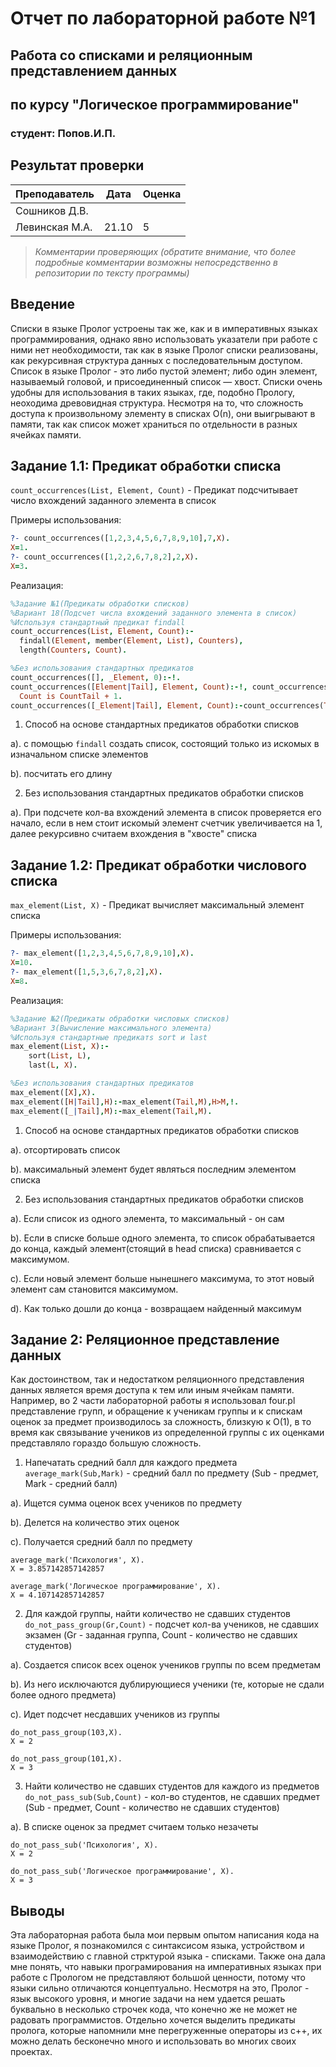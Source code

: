 # Отчет по лабораторной работе №1
## Работа со списками и реляционным представлением данных
## по курсу "Логическое программирование"

### студент: Попов.И.П.

## Результат проверки

| Преподаватель     | Дата         |  Оценка       |
|-------------------|--------------|---------------|
| Сошников Д.В. |              |               |
| Левинская М.А.|   21.10      |      5        |

> *Комментарии проверяющих (обратите внимание, что более подробные комментарии возможны непосредственно в репозитории по тексту программы)*


## Введение

Списки в языке Пролог устроены так же, как и в императивных языках программирования, однако явно использовать указатели при работе с ними нет необходимости, так как в языке Пролог списки реализованы, как рекурсивная структура данных с последовательным доступом. Список в языке Пролог - это либо пустой элемент; либо один элемент, называемый головой, и присоединенный список — хвост. Списки очень удобны для использования в таких языках, где, подобно Прологу, неоходима древовидная структура. Несмотря на то, что сложность доступа к произвольному элементу в списках О(n), они выигрывают в памяти, так как список может храниться по отдельности в разных ячейках памяти.

## Задание 1.1: Предикат обработки списка

`count_occurrences(List, Element, Count)` - Предикат подсчитывает число вхождений заданного элемента в список

Примеры использования:
```prolog
?- count_occurrences([1,2,3,4,5,6,7,8,9,10],7,X).
X=1.
?- count_occurrences([1,2,2,6,7,8,2],2,X).
X=3.
```

Реализация:
```prolog
%Задание №1(Предикаты обработки списков)
%Вариант 18(Подсчет числа вхождений заданного элемента в список)
%Используя стандартный предикат findall
count_occurrences(List, Element, Count):-
  findall(Element, member(Element, List), Counters),
  length(Counters, Count).

%Без использования стандартных предикатов
count_occurrences([], _Element, 0):-!.
count_occurrences([Element|Tail], Element, Count):-!, count_occurrences(Tail, Element, CountTail),
  Count is CountTail + 1.
count_occurrences([_Element|Tail], Element, Count):-count_occurrences(Tail, Element, Count).
```

1. Способ на основе стандартных предикатов обработки списков
  
  a). с помощью `findall` создать список, состоящий только из искомых в изначальном списке элементов

  b). посчитать его длину

2. Без использования стандартных предикатов обработки списков
  
  a). При подсчете кол-ва вхождений элемента в список проверяется его начало, если в нем стоит искомый элемент счетчик увеличивается на 1, далее рекурсивно считаем вхождения в "хвосте" списка

## Задание 1.2: Предикат обработки числового списка

`max_element(List, X)` - Предикат вычисляет максимальный элемент списка

Примеры использования:
```prolog
?- max_element([1,2,3,4,5,6,7,8,9,10],X).
X=10.
?- max_element([1,5,3,6,7,8,2],X).
X=8.
```
Реализация:
```prolog
%Задание №2(Предикаты обработки числовых списков)
%Вариант 3(Вычисление максимального элемента)
%Используя стандартныe предикатs sort и last
max_element(List, X):-
    sort(List, L),
    last(L, X).

%Без использования стандартных предикатов
max_element([X],X).
max_element([H|Tail],H):-max_element(Tail,M),H>M,!.
max_element([_|Tail],M):-max_element(Tail,M).
```

1. Способ на основе стандартных предикатов обработки списков
  
  a). отсортировать список
  
  b). максимальный элемент будет являться последним элементом списка

2. Без использования стандартных предикатов обработки списков
  
  a). Если список из одного элемента, то максимальный - он сам
  
  b). Если в списке больше одного элемента, то список обрабатывается до конца, каждый элемент(стоящий в head списка) сравнивается с максимумом. 
  
  c). Если новый элемент больше нынешнего максимума, то этот новый элемент сам становится максимумом.
  
  d). Как только дошли до конца - возвращаем найденный максимум


## Задание 2: Реляционное представление данных

Как достоинством, так и недостатком реляционного представления данных является время доступа к тем или иным ячейкам памяти. Например, во 2 части лабораторной работы я использовал four.pl представление групп, и обращение к ученикам группы и к спискам оценок за предмет производилось за сложность, близкую к О(1), в то время как связывание учеников из определенной группы с их оценками представляло гораздо большую сложность.

1. Напечатать средний балл для каждого предмета
`average_mark(Sub,Mark)` - средний балл по предмету (Sub - предмет, Mark - средний балл)

 a). Ищется сумма оценок всех учеников по предмету
 
 b). Делется на количество этих оценок
 
 c). Получается средний балл по предмету
```
average_mark('Психология', X).
X = 3.857142857142857

average_mark('Логическое программирование', X).
X = 4.107142857142857
```
2. Для каждой группы, найти количество не сдавших студентов
`do_not_pass_group(Gr,Count)` - подсчет кол-ва учеников, не сдавших экзамен (Gr - заданная группа, Count -  количество не сдавших студентов)

  a). Создается список всех оценок учеников группы по всем предметам

  b). Из него исключаются дублирующиеся ученики (те, которые не сдали более одного предмета)

  c). Идет подсчет несдавших учеников из группы
```
do_not_pass_group(103,X).
X = 2

do_not_pass_group(101,X).
X = 3
```
3. Найти количество не сдавших студентов для каждого из предметов
`do_not_pass_sub(Sub,Count)` - кол-во студентов, не сдавших предмет (Sub - предмет, Count - количество не сдавших студентов)

  a). В списке оценок за предмет считаем только незачеты

```
do_not_pass_sub('Психология', X).
X = 2

do_not_pass_sub('Логическое программирование', X).
X = 3
```
## Выводы

Эта лабораторная работа была мои первым опытом написания кода на языке Пролог, я познакомился с синтаксисом языка, устройством и взаимодействию с главной стрктурой языка - списками. Также она дала мне понять, что навыки програмирования на императивных языках при работе с Прологом не представляют большой ценности, потому что языки сильно отличаются концептуально. Несмотря на это, Пролог - язык высокого уровня, и многие задачи на нем удается решать буквально в несколько строчек кода, что конечно же не может не радовать программистов. Отдельно хочется выделить предикаты пролога, которые напомнили мне перегруженные операторы из c++, их можно делать бесконечно много и использовать во многих своих проектах.
